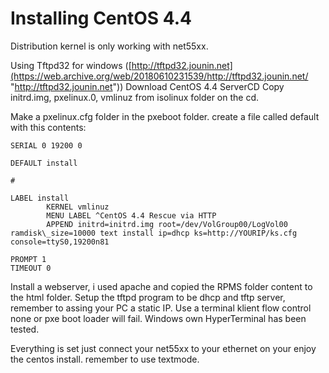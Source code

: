 # Installing CentOS 4.4

Distribution kernel is only working with net55xx.

Using Tftpd32 for windows ([http://tftpd32.jounin.net](https://web.archive.org/web/20180610231539/http://tftpd32.jounin.net/ "http://tftpd32.jounin.net"))
Download CentOS 4.4 ServerCD
Copy initrd.img, pxelinux.0, vmlinuz from isolinux folder on the cd.

Make a pxelinux.cfg folder in the pxeboot folder.
create a file called default with this contents:

```
SERIAL 0 19200 0

DEFAULT install

#

LABEL install
        KERNEL vmlinuz
        MENU LABEL ^CentOS 4.4 Rescue via HTTP
        APPEND initrd=initrd.img root=/dev/VolGroup00/LogVol00 ramdisk\_size=10000 text install ip=dhcp ks=http://YOURIP/ks.cfg console=ttyS0,19200n81

PROMPT 1
TIMEOUT 0
```

Install a webserver, i used apache and copied the RPMS folder content to the html folder.
Setup the tftpd program to be dhcp and tftp server, remember to assing your PC a static IP.
Use a terminal klient flow control none or pxe boot loader will fail. Windows own HyperTerminal has been tested.

Everything is set just connect your net55xx to your ethernet on your enjoy the centos install. remember to use textmode.
